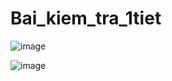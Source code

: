 # Bai_kiem_tra_1tiet


![image](https://github.com/user-attachments/assets/7057d264-e7d8-43e7-9c88-32097df80ed6)

![image](https://github.com/user-attachments/assets/548c4aa1-b0de-417d-9ad9-effe3f34526c)

